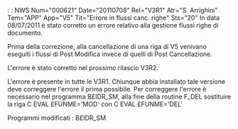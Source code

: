  :  : NWS Num="000621" Date="20110708" Rel="V3R1" Atr="S. Arrighini" Tem="APP" App="V5" Tit="Errore in flussi canc. righe" Sts="20"
In data 08/07/2011 è stato corretto un errore relativo alla gestione flussi righe di documento.

Prima della correzione, alla cancellazione di una riga di V5 venivano eseguiti i flussi di Post Modifica invece di quelli di Post Cancellazione.

L'errore è stato corretto nel prossimo rilascio V3R2.

L'errore è presente in tutte le V3R1. Chiunque abbia installato tale versione deve correggere l'errore il prima possibile.
Per correggere l'errore è necessario nel programma B£IDR_SM, alla fine della routine F_DEL sostituire la riga
C                   EVAL      £FUNME='MOD'
con
C                   EVAL      £FUNME='DEL'

Programmi modificati : 
B£IDR_SM
